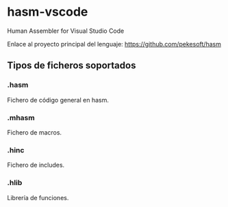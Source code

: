 # hasm-vscode
Human Assembler for Visual Studio Code

Enlace al proyecto principal del lenguaje: https://github.com/pekesoft/hasm

## Tipos de ficheros soportados

### .hasm

Fichero de código general en hasm.

### .mhasm

Fichero de macros.

### .hinc

Fichero de includes.

### .hlib

Librería de funciones.
